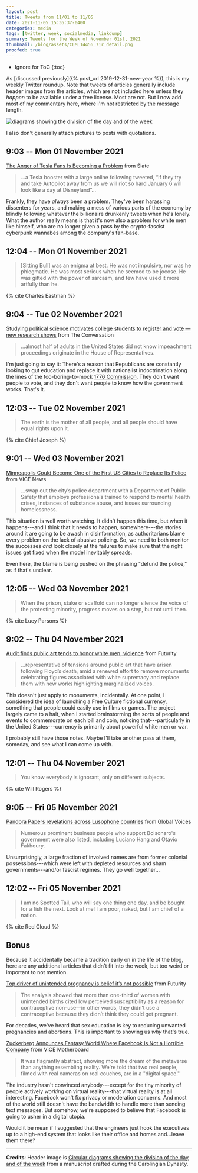 ```yaml
---
layout: post
title: Tweets from 11/01 to 11/05
date: 2021-11-05 15:36:37-0400
categories: media
tags: [twitter, week, socialmedia, linkdump]
summary: Tweets for the Week of November 01st, 2021
thumbnail: /blog/assets/CLM_14456_71r_detail.png
proofed: true
---
```


* Ignore for ToC
{:toc}

As [discussed previously]({% post_url 2019-12-31-new-year %}), this is my weekly Twitter roundup.  Note that tweets of articles generally include header images from the articles, which are not included here unless they *happen* to be available under a free license.  Most are not.  But I now add most of my commentary here, where I'm not restricted by the message length.

![diagrams showing the division of the day and of the week](/blog/assets/CLM_14456_71r_detail.png "diagrams showing the division of the day and of the week")

I also don't generally attach pictures to posts with quotations.

## 9:03 -- Mon 01 November 2021

[<i class="fab fa-twitter-square"></i>](https://jcolag.github.io/twitter/1455158431938134016) [The Anger of Tesla Fans Is Becoming a Problem](https://slate.com/technology/2021/10/tesla-missy-cummings-nhtsa-elon-musk.html) from Slate

 > ...a Tesla booster with a large online following tweeted, “If they try and take Autopilot away from us we will riot so hard January 6 will look like a day at Disneyland”...

Frankly, they have *always* been a problem.  They've been harassing dissenters for years, and making a mess of various parts of the economy by blindly following whatever the billionaire drunkenly tweets when he's lonely.  What the author really means is that it's now also a problem for white men like himself, who are no longer given a pass by the crypto-fascist cyberpunk wannabes among the company's fan-base.

## 12:04 -- Mon 01 November 2021

[<i class="fab fa-twitter-square"></i>](https://jcolag.github.io/twitter/1455203981945294855)

 > [Sitting Bull] was an enigma at best. He was not impulsive, nor was he phlegmatic. He was most serious when he seemed to be jocose. He was gifted with the power of sarcasm, and few have used it more artfully than he.

{% cite Charles Eastman %}

## 9:04 -- Tue 02 November 2021

[<i class="fab fa-twitter-square"></i>](https://jcolag.github.io/twitter/1455521071311040512) [Studying political science motivates college students to register and vote — new research shows](https://theconversation.com/studying-political-science-motivates-college-students-to-register-and-vote-new-research-shows-168440) from The Conversation

 > ...almost half of adults in the United States did not know impeachment proceedings originate in the House of Representatives.

I'm just going to say it:  There's a reason that Republicans are constantly looking to gut education and replace it with nationalist indoctrination along the lines of the too-boring-to-mock [1776 Commission](https://en.wikipedia.org/wiki/1776_Commission).  They don't want people to vote, and they don't want people to know how the government works.  That's it.

## 12:03 -- Tue 02 November 2021

[<i class="fab fa-twitter-square"></i>](https://jcolag.github.io/twitter/1455566118240722949)

 > The earth is the mother of all people, and all people should have equal rights upon it.

{% cite Chief Joseph %}

## 9:01 -- Wed 03 November 2021

[<i class="fab fa-twitter-square"></i>](https://jcolag.github.io/twitter/1455882704285683717) [Minneapolis Could Become One of the First US Cities to Replace Its Police](https://www.vice.com/en/article/4awy3w/minneapolis-voting-on-replacing-police) from VICE News

 > ...swap out the city’s police department with a Department of Public Safety that employs professionals trained to respond to mental health crises, instances of substance abuse, and issues surrounding homelessness.

This situation is well worth watching.  It didn't happen this time, but when it happens---and I think that it needs to happen, somewhere---the stories around it are going to be awash in disinformation, as authoritarians blame every problem on the lack of abusive policing.  So, we need to both monitor the successes *and* look closely at the failures to make sure that the right issues get fixed when the model inevitably spreads.

Even here, the blame is being pushed on the phrasing "defund the police," as if that's unclear.

## 12:05 -- Wed 03 November 2021

[<i class="fab fa-twitter-square"></i>](https://jcolag.github.io/twitter/1455929009695453198)

 > When the prison, stake or scaffold can no longer silence the voice of the protesting minority, progress moves on a step, but not until then.

{% cite Lucy Parsons %}

## 9:02 -- Thu 04 November 2021

[<i class="fab fa-twitter-square"></i>](https://jcolag.github.io/twitter/1456245343784513536) [Audit finds public art tends to honor white men, violence](https://www.futurity.org/monuments-public-art-trends-2646942-2/) from Futurity

 > ...representative of tensions around public art that have arisen following Floyd’s death, amid a renewed effort to remove monuments celebrating figures associated with white supremacy and replace them with new works highlighting marginalized voices.

This doesn't just apply to monuments, incidentally.  At one point, I considered the idea of launching a Free Culture fictional currency, something that people could easily use in films or games.  The project largely came to a halt, when I started brainstorming the sorts of people and events to commemorate on each bill and coin, noticing that---particularly in the United States---currency is primarily about powerful white men or war.

I probably still have those notes.  Maybe I'll take another pass at them, someday, and see what I can come up with.

## 12:01 -- Thu 04 November 2021

[<i class="fab fa-twitter-square"></i>](https://jcolag.github.io/twitter/1456290390567313410)

 > You know everybody is ignorant, only on different subjects.

{% cite Will Rogers %}

## 9:05 -- Fri 05 November 2021

[<i class="fab fa-twitter-square"></i>](https://jcolag.github.io/twitter/1456608486624739335) [Pandora Papers revelations across Lusophone countries](https://globalvoices.org/2021/10/26/pandora-papers-revelations-across-lusophone-countries/) from Global Voices

 > Numerous prominent business people who support Bolsonaro's government were also listed, including Luciano Hang and Otávio Fakhoury.

Unsurprisingly, a large fraction of involved names are from former colonial possessions---which were left with depleted resources and sham governments---and/or fascist regimes.  They go well together...

## 12:02 -- Fri 05 November 2021

[<i class="fab fa-twitter-square"></i>](https://jcolag.github.io/twitter/1456653030170918913)

 > I am no Spotted Tail, who will say one thing one day, and be bought for a fish the next. Look at me! I am poor, naked, but I am chief of a nation.

{% cite Red Cloud %}

## Bonus

Because it accidentally became a tradition early on in the life of the blog, here are any additional articles that didn't fit into the week, but too weird or important to not mention.

<i class="fas fa-square"></i> [Top driver of unintended pregnancy is belief it’s not possible](https://www.futurity.org/unintended-pregnancy-2646612-2/) from Futurity

 > The analysis showed that more than one-third of women with unintended births cited low perceived susceptibility as a reason for contraceptive non-use—in other words, they didn’t use a contraceptive because they didn’t think they could get pregnant.

For decades, we've heard that sex education is key to reducing unwanted pregnancies and abortions.  This is important to showing us *why* that's true.

<i class="fas fa-square"></i> [Zuckerberg Announces Fantasy World Where Facebook Is Not a Horrible Company](https://www.vice.com/en/article/qjb485/zuckerberg-facebook-new-name-meta-metaverse-presentation) from VICE Motherboard

 > It was flagrantly abstract, showing more the dream of the metaverse than anything resembling reality. We're told that two real people, filmed with real cameras on real couches, are in a "digital space."

The industry hasn't convinced anybody---except for the tiny minority of people actively *working* on virtual reality---that virtual reality is at all interesting.  Facebook won't fix privacy or moderation concerns.  And most of the world still doesn't have the bandwidth to handle more than sending text messages.  But somehow, we're supposed to believe that Facebook is going to usher in a digital utopia.

Would it be mean if I suggested that the engineers just hook the executives up to a high-end system that looks like their office and homes and...leave them there?

* * *

**Credits**:  Header image is [Circular diagrams showing the division of the day and of the week](https://commons.wikimedia.org/wiki/File:CLM_14456_71r_detail.jpg) from a manuscript drafted during the Carolingian Dynasty.
